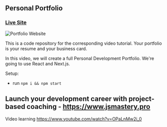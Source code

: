 ## Personal Portfolio

### [Live Site](https://jsmasterypro.com)

![Portfolio Website](https://i.ibb.co/WgPMpts/image.png)

This is a code repository for the corresponding video tutorial. Your portfolio is your resume and your business card.

In this video, we will create a full Personal Development Portfolio. We're going to use React and Next.js.

Setup:
- run ```npm i && npm start```

## Launch your development career with project-based coaching - https://www.jsmastery.pro

Video learning
https://www.youtube.com/watch?v=OPaLnMw2i_0